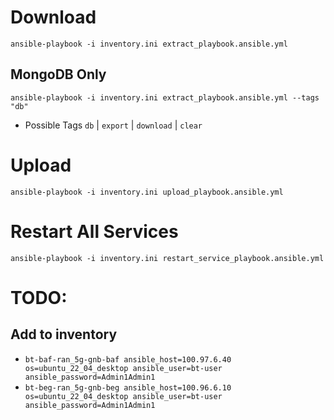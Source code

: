 # Download
```
ansible-playbook -i inventory.ini extract_playbook.ansible.yml
```
## MongoDB Only
```
ansible-playbook -i inventory.ini extract_playbook.ansible.yml --tags "db"
```
- Possible Tags `db` | `export` | `download` | `clear`

# Upload
```
ansible-playbook -i inventory.ini upload_playbook.ansible.yml
```

# Restart All Services
```
ansible-playbook -i inventory.ini restart_service_playbook.ansible.yml
```

# TODO:
## Add to inventory
- `bt-baf-ran_5g-gnb-baf ansible_host=100.97.6.40 os=ubuntu_22_04_desktop ansible_user=bt-user ansible_password=Admin1Admin1`
- `bt-beg-ran_5g-gnb-beg ansible_host=100.96.6.10 os=ubuntu_22_04_desktop ansible_user=bt-user ansible_password=Admin1Admin1`